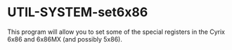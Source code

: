 UTIL-SYSTEM-set6x86
===================

This program will allow you to set some of the special registers in the Cyrix 6x86 and 6x86MX (and possibly 5x86).
